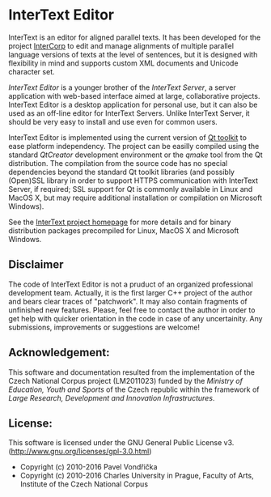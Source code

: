 # InterText Editor

InterText is an editor for aligned parallel texts. It has been developed for the project [InterCorp](http://www.korpus.cz/intercorp/?lang=en) to edit and manage alignments of multiple parallel language versions of texts at the level of sentences, but it is designed with flexibility in mind and supports custom XML documents and Unicode character set.

_InterText Editor_ is a younger brother of the _InterText Server_, a server application with web-based interface aimed at large, collaborative projects. InterText Editor is a desktop application for personal use, but it can also be used as an off-line editor for InterText Servers. Unlike InterText Server, it should be very easy to install and use even for common users.

InterText Editor is implemented using the current version of [Qt toolkit](http://www.qt.io/) to ease platform independency. The project can be easilly compiled using the standard _QtCreator_ development environment or the _qmake_ tool from the Qt distribution. The compilation from the source code has no special dependencies beyond the standard Qt toolkit libraries (and possibly (Open)SSL library in order to support HTTPS communication with InterText Server, if required; SSL support for Qt is commonly available in Linux and MacOS X, but may require additional installation or compilation on Microsoft Windows). 

See the [InterText project homepage](http://wanthalf.saga.cz/intertext) for more details and for binary distribution packages precompiled for Linux, MacOS X and Microsoft Windows.

## Disclaimer

The code of InterText Editor is not a pruduct of an organized professional development team. Actually, it is the first larger C++ project of the author and bears clear traces of "patchwork". It may also contain fragments of unfinished new features. Please, feel free to contact the author in order to get help with quicker orientation in the code in case of any uncertainity. Any submissions, improvements or suggestions are welcome!

## Acknowledgement:

This software and documentation resulted from the implementation of the Czech National Corpus project (LM2011023) funded by the _Ministry of Education, Youth and Sports_ of the Czech republic within the framework of _Large Research, Development and Innovation Infrastructures_.

## License:

This software is licensed under the GNU General Public License v3. (http://www.gnu.org/licenses/gpl-3.0.html)

- Copyright (c) 2010-2016 Pavel Vondřička
- Copyright (c) 2010-2016 Charles University in Prague, Faculty of Arts, Institute of the Czech National Corpus
